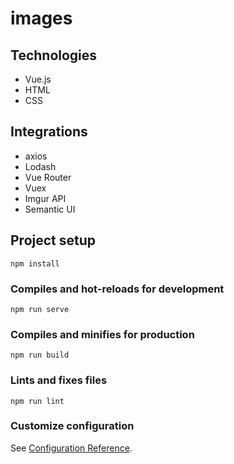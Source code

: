 # images

## Technologies
- Vue.js
- HTML
- CSS

## Integrations
- axios
- Lodash
- Vue Router
- Vuex
- Imgur API
- Semantic UI

## Project setup
```
npm install
```

### Compiles and hot-reloads for development
```
npm run serve
```

### Compiles and minifies for production
```
npm run build
```

### Lints and fixes files
```
npm run lint
```

### Customize configuration
See [Configuration Reference](https://cli.vuejs.org/config/).
